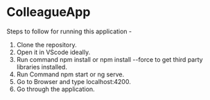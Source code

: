 # ColleagueApp

Steps to follow for running this application - 
1. Clone the repository.
2. Open it in VScode ideally.
3. Run command npm install or npm install --force to get third party libraries installed.
4. Run Command npm start or ng serve.
5. Go to Browser and type localhost:4200.
6. Go through the application.
